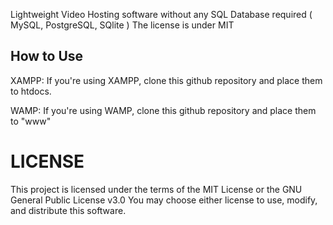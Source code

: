 Lightweight Video Hosting software without any SQL Database required ( MySQL, PostgreSQL, SQlite ) 
The license is under
MIT
## How to Use
XAMPP:
If you're using XAMPP, clone this github repository and place them to htdocs.

WAMP:
If you're using WAMP, clone this github repository and place them to "www"

# LICENSE
This project is licensed under the terms of the MIT License or the GNU General Public License v3.0
You may choose either license to use, modify, and distribute this software.
